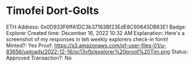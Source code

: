 # Timofei Dort-Golts

ETH Address: 0x0D933F6ffA1DC3b37163Bf23EdE8C90845DB83E1
Badge: Explorer
Created time: December 16, 2022 10:32 AM
Explanation: Here's a screenshot of my responses in teh weekly explorers check-in form!
Minted?: Yes
Proof: https://s3.amazonaws.com/pf-user-files-01/u-83656/uploads/2022-12-16/oc13vfb/explorer%20proof%20Tim.png
Status: Approved
Transaction?: No